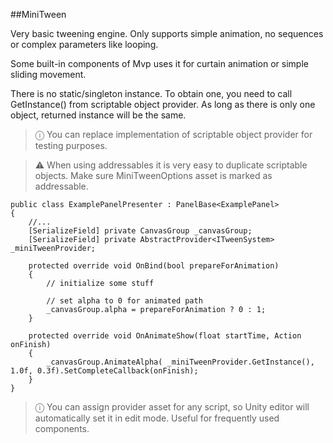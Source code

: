 ##MiniTween

Very basic tweening engine. Only supports simple animation, no sequences or complex parameters like looping.

Some built-in components of Mvp uses it for curtain animation or simple sliding movement.

There is no static/singleton instance. To obtain one, you need to call GetInstance() from scriptable object provider.
As long as there is only one object, returned instance will be the same.

> ⓘ You can replace implementation of scriptable object provider for testing purposes.

> ⚠️ When using addressables it is very easy to duplicate scriptable objects. Make sure MiniTweenOptions asset is marked as addressable. 
 
    public class ExamplePanelPresenter : PanelBase<ExamplePanel>
    {
        //...
        [SerializeField] private CanvasGroup _canvasGroup;
        [SerializeField] private AbstractProvider<ITweenSystem> _miniTweenProvider;

        protected override void OnBind(bool prepareForAnimation)
        {
            // initialize some stuff
            
            // set alpha to 0 for animated path
            _canvasGroup.alpha = prepareForAnimation ? 0 : 1;
        }

        protected override void OnAnimateShow(float startTime, Action onFinish)
        {
            _canvasGroup.AnimateAlpha( _miniTweenProvider.GetInstance(), 1.0f, 0.3f).SetCompleteCallback(onFinish);
        }
    }

> ⓘ You can assign provider asset for any script, so Unity editor will automatically set it in edit mode. Useful for frequently used components.